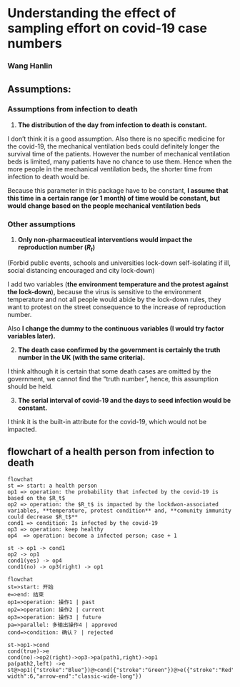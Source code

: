 # Understanding the effect of sampling effort on covid-19 case numbers

### Wang Hanlin

## Assumptions: 

### Assumptions from infection to death

1. **The distribution of the day from infection to death is constant.**

I don’t think it is a good assumption. Also there is no specific medicine for the covid-19, the mechanical ventilation beds could definitely longer the survival time of the patients. However the number of mechanical ventilation beds is limited, many patients have no chance to use them. Hence when the more people in the mechanical ventilation beds, the shorter time from infection to death would be.

Because this parameter in this package have to be constant, **I assume that this time in a certain range (or 1 month) of time would be constant, but would change based on the people mechanical ventilation beds**

### Other assumptions

1. **Only non-pharmaceutical interventions would impact the reproduction number ($R_t$)**

(Forbid public events, schools and universities lock-down self-isolating if ill, social distancing encouraged and city lock-down)


I add two variables (**the environment temperature and the protest against the lock-down**), because the virus is sensitive to the environment temperature and not all people would abide by the lock-down rules, they want to protest on the street consequence to the increase of reproduction number.

Also **I change the dummy to the continuous variables (I would try factor variables later).**

2. **The death case confirmed by the government is certainly the truth number in the UK (with the same criteria).**

I think although it is certain that some death cases are omitted by the government, we cannot find the “truth number”, hence, this assumption should be held.

3. **The serial interval of covid-19 and the days to seed infection would be constant.**

I think it is the built-in attribute for the covid-19, which would not be impacted.

## flowchart of a health person from infection to death
```mermaid
flowchat
st => start: a health person
op1 => operation: the probability that infected by the covid-19 is based on the $R_t$
op2 => operation: the $R_t$ is impacted by the lockdwon-associated variables, **temperature, protest condition** and, **comunity immunity could decrease $R_t$**
cond1 => condition: Is infected by the covid-19
op3 => operation: keep healthy
op4  => operation: become a infected person; case + 1

st -> op1 -> cond1
op2 -> op1
cond1(yes) -> op4
cond1(no) -> op3(right) -> op1
```

```mermaid
flowchat
st=>start: 开始
e=>end: 结束
op1=>operation: 操作1 | past
op2=>operation: 操作2 | current
op3=>operation: 操作3 | future
pa=>parallel: 多输出操作4 | approved
cond=>condition: 确认？ | rejected

st->op1->cond
cond(true)->e    
cond(no)->op2(right)->op3->pa(path1,right)->op1
pa(path2,left) ->e
st@>op1({"stroke":"Blue"})@>cond({"stroke":"Green"})@>e({"stroke":"Red","stroke-width":6,"arrow-end":"classic-wide-long"})
```

